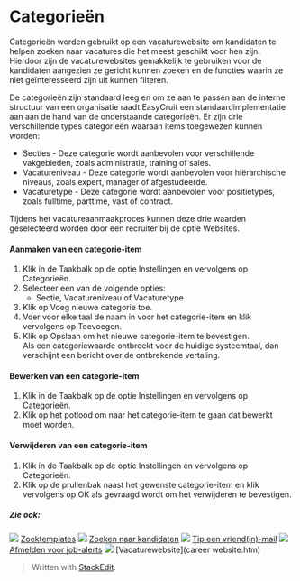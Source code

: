 # Categorieën

Categorieën worden gebruikt op een vacaturewebsite om kandidaten te helpen zoeken naar vacatures die het meest geschikt voor hen zijn. Hierdoor zijn de vacaturewebsites gemakkelijk te gebruiken voor de kandidaten aangezien ze gericht kunnen zoeken en de functies waarin ze niet geïnteresseerd zijn uit kunnen filteren.

De categorieën zijn standaard leeg en om ze aan te passen aan de interne structuur van een organisatie raadt EasyCruit een standaardimplementatie aan aan de hand van de onderstaande categorieën. Er zijn drie verschillende types categorieën waaraan items toegewezen kunnen worden:

-   Secties  - Deze categorie wordt aanbevolen voor verschillende vakgebieden, zoals administratie, training of sales.
-   Vacatureniveau  - Deze categorie wordt aanbevolen voor hiërarchische niveaus, zoals expert, manager of afgestudeerde.
-   Vacaturetype  - Deze categorie wordt aanbevolen voor positietypes, zoals fulltime, parttime, vast of contract.

Tijdens het vacatureaanmaakproces kunnen deze drie waarden geselecteerd worden door een recruiter bij de optie  Websites.

#### Aanmaken van een categorie-item

1.  Klik in de  Taakbalk  op de optie  Instellingen  en vervolgens op  Categorieën.
2.  Selecteer een van de volgende opties:
    -   Sectie,  Vacatureniveau  of  Vacaturetype
3.  Klik op  Voeg nieuwe categorie toe.
4.  Voer voor elke taal de naam in voor het categorie-item en klik vervolgens op  Toevoegen.
5.  Klik op  Opslaan  om het nieuwe categorie-item te bevestigen.  
    Als een categoriewaarde ontbreekt voor de huidige systeemtaal, dan verschijnt een bericht over de ontbrekende vertaling.

#### Bewerken van een categorie-item

1.  Klik in de  Taakbalk  op de optie  Instellingen  en vervolgens op  Categorieën.
2.  Klik op het potlood om naar het categorie-item te gaan dat bewerkt moet worden.

#### Verwijderen van een categorie-item

1.  Klik in de  Taakbalk  op de optie  Instellingen  en vervolgens op  Categorieën.
2.  Klik op de prullenbak naast het gewenste categorie-item en klik vervolgens op  OK  als gevraagd wordt om het verwijderen te bevestigen.

##### Zie ook:

![](../Resources/Images/icon-document-link.png)  [Zoektemplates](search_templates.htm)
![](../Resources/Images/icon-document-link.png)  [Zoeken naar kandidaten](searching_for_candidates.htm)
![](../Resources/Images/icon-document-link.png)  [Tip een vriend(in)-mail](email_a-friend.htm)
![](../Resources/Images/icon-document-link.png)  [Afmelden voor job-alerts](unsubscribe_from_job_agent.htm)
![](../Resources/Images/icon-document-link.png)  [Vacaturewebsite](career website.htm)


> Written with [StackEdit](https://stackedit.io/).
<!--stackedit_data:
eyJoaXN0b3J5IjpbMTY2NjA3MDEzOF19
-->